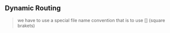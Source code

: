 

## Dynamic Routing 
> we have to use a special file name convention that is to use [] (square brakets)

